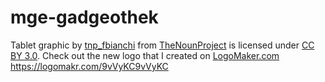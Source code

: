 # mge-gadgeothek
Tablet graphic by <a href="https://thenounproject.com/fbianchi">tnp_fbianchi</a> from <a href="https://thenounproject.com/">TheNounProject</a> is licensed under <a href="http://creativecommons.org/licenses/by/3.0/" title="Creative Commons BY 3.0">CC BY 3.0</a>. Check out the new logo that I created on <a href="http://logomakr.com" title="Logo Maker">LogoMaker.com</a> https://logomakr.com/9vVyKC9vVyKC
